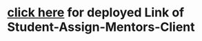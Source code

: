# [click here](https://mentor-student-42.netlify.app/) for deployed Link of Student-Assign-Mentors-Client
